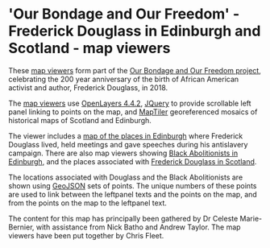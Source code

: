 'Our Bondage and Our Freedom' - Frederick Douglass in Edinburgh and Scotland - map viewers
==========================================================================================

These <a href="https://geo.nls.uk/maps/douglass/index.html">map viewers</a> form part of the <a href="https://www.ed.ac.uk/literatures-languages-cultures/research/current-projects/our-bondage-and-our-freedom" >Our Bondage and Our Freedom project</a>, celebrating the 200 year anniversary of the birth of African American activist and author, Frederick Douglass, in 2018. 

The <a href="https://geo.nls.uk/maps/douglass/index.html">map viewers</a> use <a href="http://openlayers.org">OpenLayers 4.4.2</a>, <a href="http://jqueryui.com/">JQuery</a> to provide scrollable left panel linking to points on the map, and <a href="https://www.maptiler.com/desktop/">MapTiler</a> georeferenced mosaics of historical maps of Scotland and Edinburgh. 

The viewer includes a <a href="https://geo.nls.uk/maps/douglass/">map of the places in Edinburgh</a> where Frederick Douglass lived, held meetings and gave speeches during his antislavery campaign. There are also map viewers showing <a href="https://geo.nls.uk/maps/douglass/abolitionists.html">Black Abolitionists in Edinburgh</a>, and the places associated with <a href="https://geo.nls.uk/maps/douglass/scotland.html">Frederick Douglass in Scotland</a>.

The locations associated with Douglass and the Black Abolitionists are shown using <a href="http://geojson.org/geojson-spec.html">GeoJSON</a> sets of points. The unique numbers of these points are used to link between the leftpanel texts and the points on the map, and from the points on the map to the leftpanel text.

The content for this map has principally been gathered by Dr Celeste Marie-Bernier, with assistance from Nick Batho and Andrew Taylor. The map viewers have been put together by Chris Fleet.
